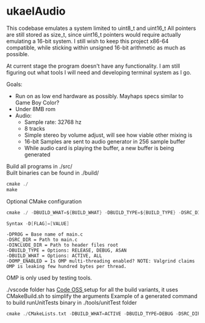 
# ukaelAudio

This codebase emulates a system limited to uint8_t and uint16_t
All pointers are still stored as size_t, since uint16_t pointers would require actually emulating a 16-bit system. 
I still wish to keep this project x86-64 compatible, while sticking within unsigned 16-bit arithmetic as much as possible.


At current stage the program doesn't have any functionality. I am still figuring out what tools I will need and developing terminal system as I go.

Goals:
- Run on as low end hardware as possibly. Mayhaps specs similar to Game Boy Color? 
- Under 8MB rom
- Audio: 
	 - Sample rate: 32768 hz
	 - 8 tracks
	 - Simple stereo by volume adjust, will see how viable other mixing is
	 - 16-bit Samples are sent to audio generator in 256 sample buffer
	 - While audio card is playing the buffer, a new buffer is being generated


Build all programs in ./src/   
Built binaries can be found in ./build/  
```C
cmake ./
make
```

Optional CMake configuration  
```C
cmake ./ -DBUILD_WHAT=${BUILD_WHAT} -DBUILD_TYPE=${BUILD_TYPE} -DSRC_DIR=${SRC_DIR} -DPROG=${PROG} -DOMP_ENABLED=${USE_OMP}"

Syntax -D[FLAG]=[VALUE]
```
```
-DPROG = Base name of main.c
-DSRC_DIR = Path to main.c
-DINCLUDE_DIR = Path to header files root
-DBUILD_TYPE = Options: RELEASE, DEBUG, ASAN
-DBUILD_WHAT = Options: ACTIVE, ALL
-DOMP_ENABLED = Is OMP multi-threading enabled? NOTE: Valgrind claims OMP is leaking few hundred bytes per thread. 
```
OMP is only used by testing tools. 

./vscode folder has [Code OSS ](https://github.com/microsoft/vscode)setup for all the build variants, it uses CMakeBuild.sh to simplify the arguments
Example of a generated command to build runUnitTests binary in ./tools/unitTest folder
```C
cmake ./CMakeLists.txt -DBUILD_WHAT=ACTIVE -DBUILD_TYPE=DEBUG -DSRC_DIR=./tools/unitTest -DPROG=runUnitTests -DOMP_ENABLED=0
```




